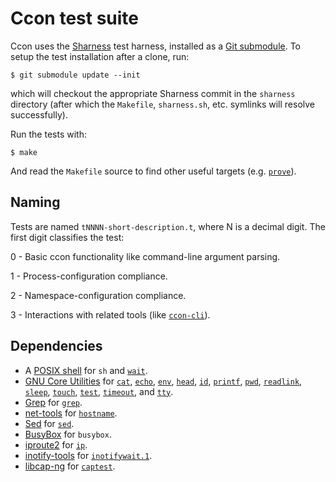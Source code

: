 # Ccon test suite

Ccon uses the [Sharness][] test harness, installed as a [Git
submodule][submodule].  To setup the test installation after a clone,
run:

    $ git submodule update --init

which will checkout the appropriate Sharness commit in the `sharness`
directory (after which the `Makefile`, `sharness.sh`, etc. symlinks
will resolve successfully).

Run the tests with:

    $ make

And read the `Makefile` source to find other useful targets
(e.g. [`prove`][prove]).

## Naming

Tests are named `tNNNN-short-description.t`, where N is a decimal
digit.  The first digit classifies the test:

0 - Basic ccon functionality like command-line argument parsing.

1 - Process-configuration compliance.

2 - Namespace-configuration compliance.

3 - Interactions with related tools (like
    [`ccon-cli`](../README.md#socket-communication)).

## Dependencies

* A [POSIX shell][sh.1] for `sh` and [`wait`][wait.1].
* [GNU Core Utilities][coreutils] for [`cat`][cat.1], [`echo`][echo.1],
  [`env`][env.1], [`head`][head.1], [`id`][id.1], [`printf`][printf.1],
  [`pwd`][pwd.1], [`readlink`][readlink.1], [`sleep`][sleep.1],
  [`touch`][touch.1], [`test`][test.1], [`timeout`][timeout.1], and
  [`tty`][tty.1].
* [Grep][] for [`grep`][grep.1].
* [net-tools][] for [`hostname`][hostname.1].
* [Sed][] for [`sed`][sed.1].
* [BusyBox][] for `busybox`.
* [iproute2][] for [`ip`][ip.8].
* [inotify-tools][] for [`inotifywait.1`][inotifywait.1].
* [libcap-ng][] for [`captest`][captest.8].

[BusyBox]: http://www.busybox.net/
[coreutils]: http://www.gnu.org/software/coreutils/coreutils.html
[Grep]: https://www.gnu.org/software/grep/
[iproute2]: http://www.linuxfoundation.org/collaborate/workgroups/networking/iproute2
[inotify-tools]: https://github.com/rvoicilas/inotify-tools/wiki
[libcap-ng]: http://people.redhat.com/sgrubb/libcap-ng/
[net-tools]: http://net-tools.sourceforge.net/
[prove]: http://perldoc.perl.org/prove.html
[sed]: http://sed.sourceforge.net/
[Sharness]: http://mlafeldt.github.io/sharness/
[submodule]: http://git-scm.com/docs/git-submodule

[cat.1]: http://pubs.opengroup.org/onlinepubs/9699919799/utilities/cat.html
[echo.1]: http://pubs.opengroup.org/onlinepubs/9699919799/utilities/echo.html
[env.1]: http://pubs.opengroup.org/onlinepubs/9699919799/utilities/env.html
[grep.1]: http://pubs.opengroup.org/onlinepubs/9699919799/utilities/grep.html
[head.1]: http://pubs.opengroup.org/onlinepubs/9699919799/utilities/head.html
[hostname.1]: http://man7.org/linux/man-pages/man1/hostname.1.html
[id.1]: http://pubs.opengroup.org/onlinepubs/9699919799/utilities/id.html
[inotifywait.1]: http://man7.org/linux/man-pages/man1/inotifywait.1.html
[printf.1]: http://pubs.opengroup.org/onlinepubs/9699919799/utilities/printf.html
[pwd.1]: http://pubs.opengroup.org/onlinepubs/9699919799/utilities/pwd.html
[sed.1]: http://pubs.opengroup.org/onlinepubs/9699919799/utilities/sed.html
[sh.1]: http://pubs.opengroup.org/onlinepubs/9699919799/utilities/sh.html
[sleep.1]: http://pubs.opengroup.org/onlinepubs/9699919799/utilities/sleep.html
[readlink.1]: http://man7.org/linux/man-pages/man1/readlink.1.html
[test.1]: http://pubs.opengroup.org/onlinepubs/9699919799/utilities/test.html
[timeout.1]: http://man7.org/linux/man-pages/man1/timeout.1.html
[touch.1]: http://pubs.opengroup.org/onlinepubs/9699919799/utilities/touch.html
[tty.1]: http://pubs.opengroup.org/onlinepubs/9699919799/utilities/tty.html
[wait.1]: http://pubs.opengroup.org/onlinepubs/9699919799/utilities/wait.html
[captest.8]: https://fedorahosted.org/libcap-ng/browser/trunk/utils/captest.8
[ip.8]: https://git.kernel.org/cgit/linux/kernel/git/shemminger/iproute2.git/tree/man/man8/ip.8?id=v4.2.0
